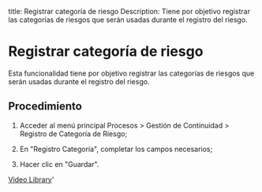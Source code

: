 title:  Registrar categoría de riesgo 
Description: Tiene por objetivo registrar las categorías de riesgos que serán usadas durante el registro del riesgo.
# Registrar categoría de riesgo

Esta funcionalidad tiene por objetivo registrar las categorías de riesgos que serán usadas durante el registro del riesgo.

Procedimiento
-------------

1.  Acceder al menú principal Procesos \> Gestión de Continuidad \> Registro de
    Categoría de Riesgo;

2.  En "Registro Categoría", completar los campos necesarios;

3.  Hacer clic en "Guardar".

<i class='fa fa-youtube-play  fa-2x' style='color:#97ce17;vertical-align: middle;'> </i> [Video Library](https://www.youtube.com/playlist?list=PLB5qK2uzf2RMHcgQuDIzcuLqoHXYfihz1)'

<!-- !!! tip "About"

    <b>Product/Version:</b> CITSmart | 8.00 &nbsp;&nbsp;
    <b>Updated:</b>01/24/2019 – Larissa Lourenço

